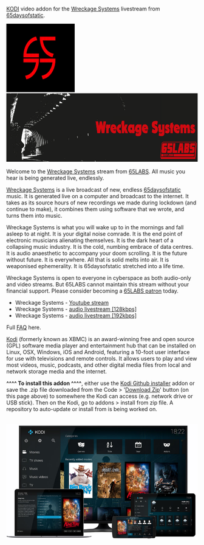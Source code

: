 <a href="https://kodi.tv">KODI<a> video addon for the <a href="https://65daysofstatic.com/WreckageSystems_FAQ">Wreckage Systems</a> livestream from <a href="https://65daysofstatic.com">65daysofstatic</a>.<br>

<img src="https://github.com/leopheard/WreckageSystems/blob/master/resources/media/65_alt_square.gif?raw=true" width="180" height="180" alt="65dos Wreckage Systems"><img src="https://github.com/leopheard/WreckageSystems/blob/master/resources/media/5.jpg?raw=true"  width="580" height="180" alt="65dos Wreckage Systems"><br>

Welcome to the <a href="https://www.youtube.com/watch?v=eIh706ZRmN0">Wreckage Systems</a> stream from <a href="https://65daysofstatic.com">65LABS</a>. All music you hear is being generated live, endlessly.<br>

<a href="https://youtu.be/Q9wwNmd78Ik">Wreckage Systems</a> is a live broadcast of new, endless <a href="https://65daysofstatic.com">65daysofstatic</a> music. It is generated live on a computer and broadcast to the internet. It takes as its source hours of new recordings we made during lockdown (and continue to make), it combines them using software that we wrote, and turns them into music.<br>

Wreckage Systems is what you will wake up to in the mornings and fall asleep to at night. It is your digital noise comrade. It is the end point of electronic musicians alienating themselves. It is the dark heart of a collapsing music industry. It is the cold, numbing embrace of data centres. It is audio anaesthetic to accompany your doom scrolling. It is the future without future. It is everywhere. All that is solid melts into air. It is weaponised ephemerality. It is 65daysofstatic stretched into a life time.

Wreckage Systems is open to everyone in cyberspace as both audio-only and video streams. But 65LABS cannot maintain this stream without your financial support. Please consider becoming a <a href="https://wreckage.systems">65LABS patron</a> today.<br>

- Wreckage Systems - <a href="https://www.youtube.com/watch?v=eIh706ZRmN0">Youtube stream</a><br>
- Wreckage Systems - <a href="https://wreckage-systems.club/radio/8000/radio.mp3">audio livestream [128kbps]</a><br>
- Wreckage Systems - <a href="https://wreckage-systems.club/radio/8000/stream192.mp3">audio livestream [192kbps]</a><br>

Full <a href="https://65daysofstatic.com/WreckageSystems_FAQ">FAQ</a> here.

<a href="https://www.kodi.tv">Kodi</a> (formerly known as XBMC) is an award-winning free and open source (GPL) software media player and entertainment hub that can be installed on Linux, OSX, Windows, iOS and Android, featuring a 10-foot user interface for use with televisions and remote controls. It allows users to play and view most videos, music, podcasts, and other digital media files from local and network storage media and the internet.<br>

<b>^^^^ To install this addon ^^^^</b>, either use the <a href="https://www.tvaddons.co/github-browser-kodi/">Kodi Github installer</a> addon or save the .zip file downloaded from the Code > '<a href="https://github.com/leopheard/WreckageSystems/archive/refs/heads/master.zip">Download Zip</a>' button (on this page above) to somewhere the Kodi can access (e.g. network drive or USB stick). Then on the Kodi, go to addons > install from zip file. A repository to auto-update or install from is being worked on.<br>

<br><a href="https://www.kodi.tv"><img src="https://github.com/leopheard/Audio-Podcasts/blob/master/resources/media/about--devices.jpg?raw=true">
